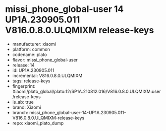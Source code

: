# missi_phone_global-user 14 UP1A.230905.011 V816.0.8.0.ULQMIXM release-keys
- manufacturer: xiaomi
- platform: common
- codename: plato
- flavor: missi_phone_global-user
- release: 14
- id: UP1A.230905.011
- incremental: V816.0.8.0.ULQMIXM
- tags: release-keys
- fingerprint: Xiaomi/plato_global/plato:12/SP1A.210812.016/V816.0.8.0.ULQMIXM:user/release-keys
- is_ab: true
- brand: Xiaomi
- branch: missi_phone_global-user-14-UP1A.230905.011-V816.0.8.0.ULQMIXM-release-keys
- repo: xiaomi_plato_dump
